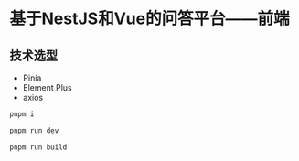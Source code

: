 # 基于NestJS和Vue的问答平台——前端
## 技术选型
- Pinia
- Element Plus
- axios

```bash
pnpm i

pnpm run dev

pnpm run build


```